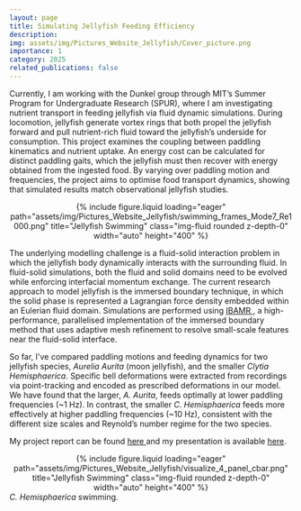 ```yaml
---
layout: page
title: Simulating Jellyfish Feeding Efficiency
description:
img: assets/img/Pictures_Website_Jellyfish/Cover_picture.png
importance: 1
category: 2025
related_publications: false
---
```


Currently, I am working with the Dunkel group through MIT’s Summer Program for Undergraduate Research (SPUR), where I am investigating nutrient transport in feeding jellyfish via fluid dynamic simulations. During locomotion, jellyfish generate vortex rings that both propel the jellyfish forward and pull nutrient-rich fluid toward the jellyfish’s underside for consumption. This project examines the coupling between paddling kinematics and nutrient uptake. An energy cost can be calculated for distinct paddling gaits, which the jellyfish must then recover with energy obtained from the ingested food. By varying over paddling motion and frequencies, the project aims to optimise food transport dynamics, showing that simulated results match observational jellyfish studies. 

<div style="text-align: center;">
  {% include figure.liquid loading="eager" path="assets/img/Pictures_Website_Jellyfish/swimming_frames_Mode7_Re1000.png" title="Jellyfish Swimming" class="img-fluid rounded z-depth-0" width="auto" height="400" %}
</div>

The underlying modelling challenge is a fluid-solid interaction problem in which the jellyfish body dynamically interacts with the surrounding fluid. In fluid-solid simulations, both the fluid and solid domains need to be evolved while enforcing interfacial momentum exchange. The current research approach to model jellyfish is the immersed boundary technique, in which the solid phase is represented a Lagrangian force density embedded within an Eulerian fluid domain. Simulations are performed using <a href="https://ibamr.github.io/"> IBAMR </a>, a high-performance, parallelised implementation of the immersed boundary method that uses adaptive mesh refinement to resolve small-scale features near the fluid-solid interface. 

So far, I've compared paddling motions and feeding dynamics for two jellyfish species, _Aurelia Aurita_ (moon jellyfish), and the smaller _Clytia Hemisphaerica_. Specific bell deformations were extracted from recordings via point-tracking and encoded as prescribed deformations in our model. We have found that the larger, _A. Aurita_, feeds optimally at lower paddling frequencies (~1 Hz). In contrast, the smaller _C. Hemisphaerica_ feeds more effectively at higher paddling frequencies (~10 Hz), consistent with the different size scales and Reynold’s number regime for the two species.

My project report can be found <a href="https://drive.google.com/file/d/1wSpSQzPye7aIVxnDeCHH4aIk0SdDPu-X/view?usp=sharing"> here </a>and my presentation is available <a href="https://docs.google.com/presentation/d/1Gu6dFYhLzMP1EHaO5eUDJuQ-xhAA6g5VM6_iXALEbM0/edit?usp=sharing"> here</a>.

<div style="text-align: center;">
  {% include figure.liquid loading="eager" path="assets/img/Pictures_Website_Jellyfish/visualize_4_panel_cbar.png" title="Jellyfish Swimming" class="img-fluid rounded z-depth-0" width="auto" height="400" %}
</div>
<div class="caption">
    <em>C. Hemisphaerica</em> swimming.
</div>
